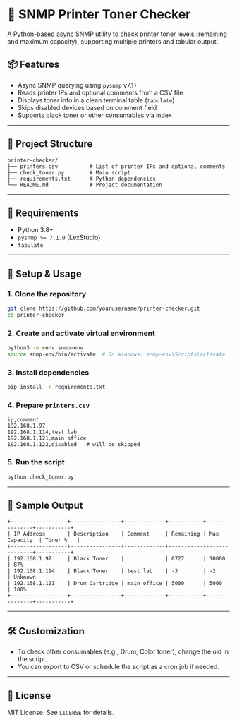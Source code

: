 # 📨 SNMP Printer Toner Checker

A Python-based async SNMP utility to check printer toner levels (remaining and maximum capacity), supporting multiple printers and tabular output.

## 📦 Features

* Async SNMP querying using `pysnmp` v7.1+
* Reads printer IPs and optional comments from a CSV file
* Displays toner info in a clean terminal table (`tabulate`)
* Skips disabled devices based on comment field
* Supports black toner or other consumables via index

---

## 📁 Project Structure

```
printer-checker/
├── printers.csv          # List of printer IPs and optional comments
├── check_toner.py        # Main script
├── requirements.txt      # Python dependencies
└── README.md             # Project documentation
```

---

## 🔧 Requirements

* Python 3.8+
* `pysnmp >= 7.1.0` (LexStudio)
* `tabulate`

---

## 🧺 Setup & Usage

### 1. Clone the repository

```bash
git clone https://github.com/yourusername/printer-checker.git
cd printer-checker
```

### 2. Create and activate virtual environment

```bash
python3 -m venv snmp-env
source snmp-env/bin/activate  # On Windows: snmp-env\Scripts\activate
```

### 3. Install dependencies

```bash
pip install -r requirements.txt
```

### 4. Prepare `printers.csv`

```csv
ip,comment
192.168.1.97,
192.168.1.114,test lab
192.168.1.121,main office
192.168.1.122,disabled   # will be skipped
```

### 5. Run the script

```bash
python check_toner.py
```

---

## 🧾 Sample Output

```
+------------------+----------------+-------------+-----------+---------------+-----------+
| IP Address       | Description    | Comment     | Remaining | Max Capacity  | Toner %   |
+------------------+----------------+-------------+-----------+---------------+-----------+
| 192.168.1.97     | Black Toner    |             | 8727      | 10000         | 87%       |
| 192.168.1.114    | Black Toner    | test lab    | -3        | -2            | Unknown   |
| 192.168.1.121    | Drum Cartridge | main office | 5000      | 5000          | 100%      |
+------------------+----------------+-------------+-----------+---------------+-----------+
```

---

## 🛠️ Customization

* To check other consumables (e.g., Drum, Color toner), change the oid in the script.
* You can export to CSV or schedule the script as a cron job if needed.

---

## 📜 License

MIT License. See `LICENSE` for details.
